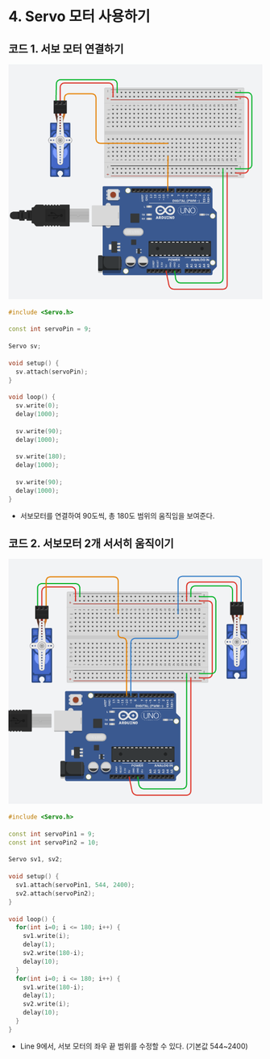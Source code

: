 # 4. Servo 모터 사용하기

## 코드 1. 서보 모터 연결하기

![서보 모터 연결](../img/ard-servo1.png)

```cpp title="servo.ino" linenums="1" hl_lines="1"
#include <Servo.h>

const int servoPin = 9;

Servo sv;

void setup() {
  sv.attach(servoPin);
}

void loop() {
  sv.write(0);
  delay(1000);

  sv.write(90);
  delay(1000);
  
  sv.write(180);
  delay(1000);
  
  sv.write(90);
  delay(1000);
}

```

* 서보모터를 연결하여 90도씩, 총 180도 범위의 움직임을 보여준다.



## 코드 2. 서보모터 2개 서서히 움직이기

![서보 모터 2개 연결](../img/ard-servo2.png)

```cpp title="servo-for-loop.ino" linenums="1" hl_lines="9"
#include <Servo.h>

const int servoPin1 = 9;
const int servoPin2 = 10;

Servo sv1, sv2;

void setup() {
  sv1.attach(servoPin1, 544, 2400);
  sv2.attach(servoPin2);
}

void loop() {
  for(int i=0; i <= 180; i++) {
    sv1.write(i);
    delay(1);
    sv2.write(180-i);
    delay(10);  
  }
  for(int i=0; i <= 180; i++) {
    sv1.write(180-i);
    delay(1);
    sv2.write(i);
    delay(10);  
  }
}
```
* Line 9에서, 서보 모터의 좌우 끝 범위를 수정할 수 있다. (기본값 544~2400)